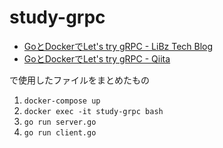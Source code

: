 # study-grpc

- [GoとDockerでLet's try gRPC - LiBz Tech Blog](https://tech.libinc.co.jp/entry/2019/11/07/111548)
- [GoとDockerでLet's try gRPC - Qiita](https://qiita.com/kkwatanabe/items/61d750ec16044f88aebe)

で使用したファイルをまとめたもの  

1. `docker-compose up`
2. `docker exec -it study-grpc bash`
3. `go run server.go`
4. `go run client.go`
